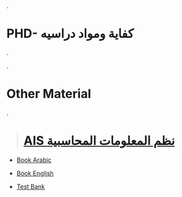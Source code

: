 .

# PHD- كفاية ومواد دراسيه 

.




.


# Other Material 

.
  
  > # [AIS نظم المعلومات المحاسبية](https://github.com/nancyalaswad90/PHD-Study-Material/blob/main/AIS%20%D9%86%D8%B8%D9%85%20%D8%A7%D9%84%D9%85%D8%B9%D9%84%D9%88%D9%85%D8%A7%D8%AA%20%D8%A7%D9%84%D9%85%D8%AD%D8%A7%D8%B3%D8%A8%D9%8A%D8%A9.md)
  
  
  - [Book Arabic]()
  
  
  - [Book English]()
  
  
  - [Test Bank ](https://github.com/nancyalaswad90/AIS/tree/main)

